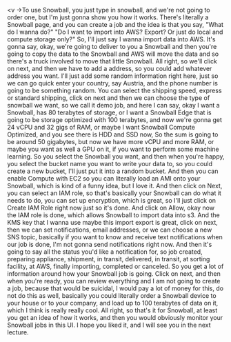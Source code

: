 
<v ->To use Snowball, you just type in snowball,</v>
and we're not going to order one,
but I'm just gonna show you how it works.
There's literally a Snowball page,
and you can create a job and the idea
is that you say, "What do I wanna do?"
"Do I want to import into AWS?
Export?
Or just do local and compute storage only?"
So, I'll just say I wanna import data into AWS.
It's gonna say, okay, we're going to deliver to you
a Snowball and then you're going to copy the data
to the Snowball and AWS will move the data
and so there's a truck involved to move
that little Snowball.
All right, so we'll click on next,
and then we have to add a address,
so you could add whatever address you want.
I'll just add some random information right here,
just so we can go quick enter your country,
say Austria, and the phone number is going to be
something random.
You can select the shipping speed,
express or standard shipping, click on next
and then we can choose the type of snowball we want,
so we call it demo job, and here I can say,
okay I want a Snowball, has 80 terabytes of storage,
or I want a Snowball Edge that is going
to be storage optimized with 100 terabytes,
and now we're gonna get 24 vCPU and 32 gigs of RAM,
or maybe I want Snowball Compute Optimized,
and you see there is HDD and SSD now,
So the sum is going to be around 50 gigabytes,
but now we have more vCPU and more RAM,
or maybe you want as well a GPU on it,
if you want to perform some machine learning.
So you select the Snowball you want,
and then when you're happy, you select the bucket
name you want to write your data to,
so you could create a new bucket,
I'll just put it into a random bucket.
And then you can enable Compute with EC2
so you can literally load an AMI onto your Snowball,
which is kind of a funny idea, but I love it.
And then click on Next, you can select an IAM role,
so that's basically your Snowball can do what it
needs to do, you can set up encryption,
which is great, so I'll just click
on Create IAM Role right now just so it's done.
And click on Allow, okay now the IAM role is done,
which allows Snowball to import data into s3.
And the KMS key that I wanna use maybe this
import export is great, click on next,
then we can set notifications, email addresses,
or we can choose a new SNS topic,
basically if you want to know and receive text notifications
when our job is done, I'm not gonna
send notifications right now.
And then it's going to say all the status
you'd like a notification for, so job created,
preparing appliance, shipment, in transit, delivered,
in transit, at sorting facility, at AWS,
finally importing, completed or canceled.
So you get a lot of information around
how your Snowball job is going.
Click on next, and then when you're ready,
you can review everything and I am not going to
create a job, because that would be suicidal,
I would pay a lot of money for this,
do not do this as well, basically you could literally
order a Snowball device to your house or to your company,
and load up to 100 terabytes of data on it,
which I think is really really cool.
All right, so that's it for Snowball,
at least you get an idea of how it works,
and then you would obviously monitor
your Snowball jobs in this UI.
I hope you liked it, and I will see you in the next lecture.
